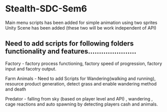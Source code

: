 # Stealth-SDC-Sem6

Main menu scripts has been added for simple animation using two sprites 
Unity Scene has been added (these two will be work independent of API)

## Need to add scripts for following folders functionality and features...................... 

Factory - factory process functioning, factory speed of progression, factory input and facotry output.

Farm Animals - Need to add Scripts for Wandering(walking and running), resource product generation, detect grass and enable wandering method and death

Predator - falling from sky (based on player level and API) , wandering , cage reactions and auto spawning by detecting players cash and animals.



